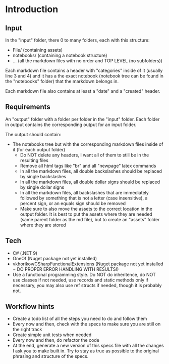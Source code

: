 # Introduction

## Input

In the "input" folder, there 0 to many folders, each with this structure:

- File/ (containing assets)
- notebooks/ (containing a notebook structure)
- ... (all the markdown files with no order and TOP LEVEL (no subfolders))

Each markdown file contains a header with "categories" inside of it (usually line 3 and 4) and it has a the exact notebook (notebook tree can be found in the "notebooks" folder) that the markdown belongs in.

Each markdown file also contains at least a "date" and a "created" header.

## Requirements

An "output" folder with a folder per folder in the "input" folder. Each folder in output contains the corresponding output for an input folder.

The output should contain:

- The notebooks tree but with the corresponding markdown files inside of it (for each output folder)
    - Do NOT delete any headers, I want all of them to still be in the resulting files
    - Remove all html tags like "br" and all "newpage" latex commands
    - In all the markdown files, all double backslashes should be replaced by single backslashes
    - In all the markdown files, all double dollar signs should be replaced by single dollar signs
    - In all the markdown files, all backslashes that are immediately followed by something that is not a letter (case insensitive), a percent sign, or an equals sign should be removed
    - Make sure to also move the assets to the correct location in the output folder. It is best to put the assets where they are needed (same parent folder as the md file), but to create an "assets" folder where they are stored

## Tech

- C# (.NET 9)
- OneOf (Nuget package not yet installed)
- vkhorikov/CSharpFunctionalExtensions (Nuget package not yet installed − DO PROPER ERROR HANDLING WITH RESULTS!)
- Use a functional programming style. Do NOT do inheritence, do NOT use classes if not needed, use records and static methods only if necessary, you may also use ref structs if needed, though it is probably not.

## Workflow hints

- Create a todo list of all the steps you need to do and follow them
- Every now and then, check with the specs to make sure you are still on the right track
- Create simple unit tests when needed
- Every now and then, do refactor the code
- At the end, generate a new version of this specs file with all the changes I ask you to make built in. Try to stay as true as possible to the original phrasing and structure of the specs. 